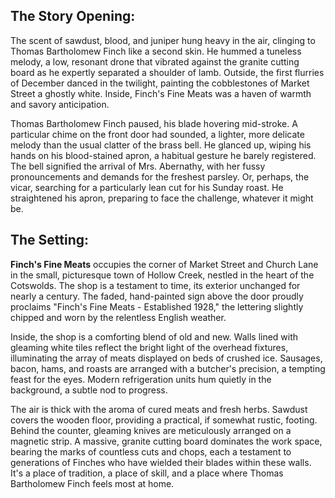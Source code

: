 ## The Story Opening:

The scent of sawdust, blood, and juniper hung heavy in the air, clinging to Thomas Bartholomew Finch like a second skin. He hummed a tuneless melody, a low, resonant drone that vibrated against the granite cutting board as he expertly separated a shoulder of lamb. Outside, the first flurries of December danced in the twilight, painting the cobblestones of Market Street a ghostly white. Inside, Finch's Fine Meats was a haven of warmth and savory anticipation.

Thomas Bartholomew Finch paused, his blade hovering mid-stroke. A particular chime on the front door had sounded, a lighter, more delicate melody than the usual clatter of the brass bell. He glanced up, wiping his hands on his blood-stained apron, a habitual gesture he barely registered. The bell signified the arrival of Mrs. Abernathy, with her fussy pronouncements and demands for the freshest parsley. Or, perhaps, the vicar, searching for a particularly lean cut for his Sunday roast. He straightened his apron, preparing to face the challenge, whatever it might be.

## The Setting:

**Finch's Fine Meats** occupies the corner of Market Street and Church Lane in the small, picturesque town of Hollow Creek, nestled in the heart of the Cotswolds. The shop is a testament to time, its exterior unchanged for nearly a century. The faded, hand-painted sign above the door proudly proclaims "Finch's Fine Meats - Established 1928," the lettering slightly chipped and worn by the relentless English weather.

Inside, the shop is a comforting blend of old and new. Walls lined with gleaming white tiles reflect the bright light of the overhead fixtures, illuminating the array of meats displayed on beds of crushed ice. Sausages, bacon, hams, and roasts are arranged with a butcher's precision, a tempting feast for the eyes. Modern refrigeration units hum quietly in the background, a subtle nod to progress.

The air is thick with the aroma of cured meats and fresh herbs. Sawdust covers the wooden floor, providing a practical, if somewhat rustic, footing. Behind the counter, gleaming knives are meticulously arranged on a magnetic strip. A massive, granite cutting board dominates the work space, bearing the marks of countless cuts and chops, each a testament to generations of Finches who have wielded their blades within these walls. It's a place of tradition, a place of skill, and a place where Thomas Bartholomew Finch feels most at home.
